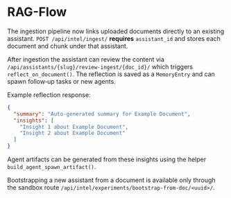 # RAG-Flow

The ingestion pipeline now links uploaded documents directly to an existing assistant. `POST /api/intel/ingest/` **requires** `assistant_id` and stores each document and chunk under that assistant.

After ingestion the assistant can review the content via `/api/assistants/{slug}/review-ingest/{doc_id}/` which triggers `reflect_on_document()`. The reflection is saved as a `MemoryEntry` and can spawn follow‑up tasks or new agents.

Example reflection response:

```json
{
  "summary": "Auto-generated summary for Example Document",
  "insights": [
    "Insight 1 about Example Document",
    "Insight 2 about Example Document"
  ]
}
```

Agent artifacts can be generated from these insights using the helper `build_agent_spawn_artifact()`.

Bootstrapping a new assistant from a document is available only through the sandbox route `/api/intel/experiments/bootstrap-from-doc/<uuid>/`.
